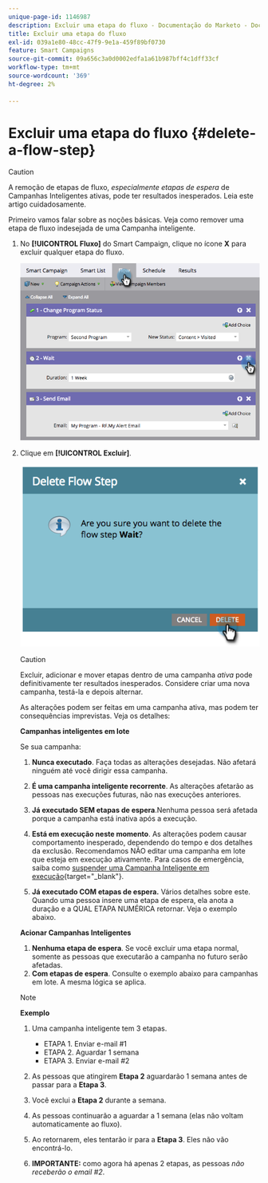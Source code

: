 ```yaml
---
unique-page-id: 1146987
description: Excluir uma etapa do fluxo - Documentação do Marketo - Documentação do produto
title: Excluir uma etapa do fluxo
exl-id: 039a1e80-48cc-47f9-9e1a-459f89bf0730
feature: Smart Campaigns
source-git-commit: 09a656c3a0d0002edfa1a61b987bff4c1dff33cf
workflow-type: tm+mt
source-wordcount: '369'
ht-degree: 2%

---
```


# Excluir uma etapa do fluxo {#delete-a-flow-step}

>[!CAUTION]
>
>A remoção de etapas de fluxo, _especialmente etapas de espera_ de Campanhas Inteligentes ativas, pode ter resultados inesperados. Leia este artigo cuidadosamente.

Primeiro vamos falar sobre as noções básicas. Veja como remover uma etapa de fluxo indesejada de uma Campanha inteligente.

1. No **[!UICONTROL Fluxo]** do Smart Campaign, clique no ícone **X** para excluir qualquer etapa do fluxo.

   ![](assets/delete-a-flow-step-1.png)

1. Clique em **[!UICONTROL Excluir]**.

   ![](assets/delete-a-flow-step-2.png)

   >[!CAUTION]
   >
   >Excluir, adicionar e mover etapas dentro de uma campanha _ativa_ pode definitivamente ter resultados inesperados. Considere criar uma nova campanha, testá-la e depois alternar.

   As alterações podem ser feitas em uma campanha ativa, mas podem ter consequências imprevistas. Veja os detalhes:

   **Campanhas inteligentes em lote**

   Se sua campanha:

   1. **Nunca executado**. Faça todas as alterações desejadas. Não afetará ninguém até você dirigir essa campanha.
   1. **É uma campanha inteligente recorrente**. As alterações afetarão as pessoas nas execuções futuras, não nas execuções anteriores.
   1. **Já executado SEM etapas de espera**.Nenhuma pessoa será afetada porque a campanha está inativa após a execução.
   1. **Está em execução neste momento**. As alterações podem causar comportamento inesperado, dependendo do tempo e dos detalhes da exclusão. Recomendamos NÃO editar uma campanha em lote que esteja em execução ativamente. Para casos de emergência, saiba como [suspender uma Campanha Inteligente em execução](/help/marketo/product-docs/core-marketo-concepts/smart-campaigns/using-smart-campaigns/abort-a-smart-campaign.md){target="_blank"}.

   1. **Já executado COM etapas de espera.** Vários detalhes sobre este.
Quando uma pessoa insere uma etapa de espera, ela anota a duração e a QUAL ETAPA NUMÉRICA retornar. Veja o exemplo abaixo.

   **Acionar Campanhas Inteligentes**

   1. **Nenhuma etapa de espera**. Se você excluir uma etapa normal, somente as pessoas que executarão a campanha no futuro serão afetadas.
   1. **Com etapas de espera**. Consulte o exemplo abaixo para campanhas em lote. A mesma lógica se aplica.

   >[!NOTE]
   >
   >**Exemplo**
   >
   >1. Uma campanha inteligente tem 3 etapas.
   >    * ETAPA 1. Enviar e-mail #1
   >    * ETAPA 2. Aguardar 1 semana
   >    * ETAPA 3. Enviar e-mail #2
   >
   >1. As pessoas que atingirem **Etapa 2** aguardarão 1 semana antes de passar para a **Etapa 3**.
   >1. Você exclui a **Etapa 2** durante a semana.
   >1. As pessoas continuarão a aguardar a 1 semana (elas não voltam automaticamente ao fluxo).
   >1. Ao retornarem, eles tentarão ir para a **Etapa 3**. Eles não vão encontrá-lo.
   >1. **IMPORTANTE:** como agora há apenas 2 etapas, as pessoas _não receberão o email #2_.
